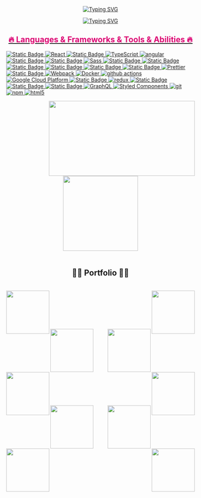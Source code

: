 <p align="center">
  <a href="https://github.com/kostyaniekrasov">
    <img src="https://readme-typing-svg.herokuapp.com?font=Inconsolata&weight=700&size=55&pause=1000&color=DC0072&center=true&vCenter=true&repeat=false&width=640&height=70&lines=Kostya+Niekrasov" alt="Typing SVG" /></a>
</p>

<p align="center">
  <a href="https://github.com/kostyaniekrasov">
    <img src="https://readme-typing-svg.herokuapp.com?font=Inconsolata&weight=700&size=45&pause=1000&color=DC0072&center=true&vCenter=true&width=640&height=70&lines=Frontend+Developer;React%2C+Next.js%2C+Vue%2C+Angular" alt="Typing SVG" />
</p>

<h2 align="center" style="color: #DC0072FF">🔥 Languages & Frameworks & Tools & Abilities 🔥</h2>
<p>
  <img alt="Static Badge" src="https://img.shields.io/badge/JavaScript-F7B93E?logo=JavaScript">
  <img alt="React" src="https://img.shields.io/badge/-React-45b8d8?style=flat-square&logo=react&logoColor=white" />
  <img alt="Static Badge" src="https://img.shields.io/badge/Next.js-%231b1a1c?logo=Next.js">

  <img alt="TypeScript" src="https://img.shields.io/badge/-TypeScript-007ACC?style=flat-square&logo=typescript&logoColor=white" />
  <img alt="angular" src="https://img.shields.io/badge/-Angular-DD0031?style=flat-square&logo=angular&logoColor=white" />
  <img alt="Static Badge" src="https://img.shields.io/badge/Vue-%23323d37?logo=Vue.js">
 
  <img alt="Static Badge" src="https://img.shields.io/badge/CSS-%23581873?logo=css">
  <img alt="Sass" src="https://img.shields.io/badge/-Sass-CC6699?style=flat-square&logo=sass&logoColor=white" />
  <img alt="Static Badge" src="https://img.shields.io/badge/TailwindCSS-%236942f5?logo=TailwindCSS">
  <img alt="Static Badge" src="https://img.shields.io/badge/Material%20UI-%232845eb?logo=materialUI">
  <img alt="Static Badge" src="https://img.shields.io/badge/Bootstrap-%230c1024?logo=bootstrap">
  <img alt="Static Badge" src="https://img.shields.io/badge/Framer%20Motion-%23d7f23d">

  <img alt="Static Badge" src="https://img.shields.io/badge/Jest-%23595959?logo=jest">
  <img alt="Static Badge" src="https://img.shields.io/badge/Cypress-%23182b1c?logo=Cypress">


  <img alt="Prettier" src="https://img.shields.io/badge/-Prettier-F7B93E?style=flat-square&logo=prettier&logoColor=white" />

  <img alt="Static Badge" src="https://img.shields.io/badge/Vite-%2348d497?logo=vite">
  <img alt="Webpack" src="https://img.shields.io/badge/-Webpack-8DD6F9?style=flat-square&logo=webpack&logoColor=white" /> 
  <img alt="Docker" src="https://img.shields.io/badge/-Docker-46a2f1?style=flat-square&logo=docker&logoColor=white" />
  <img alt="github actions" src="https://img.shields.io/badge/-Github_Actions-2088FF?style=flat-square&logo=github-actions&logoColor=white" />
  <img alt="Google Cloud Platform" src="https://img.shields.io/badge/-Google_Cloud_Platform-1a73e8?style=flat-square&logo=google-cloud&logoColor=white" />
  <img alt="Static Badge" src="https://img.shields.io/badge/Google%20Firebase-%23d45148?logo=Firebase">

  <img alt="redux" src="https://img.shields.io/badge/-Redux-764ABC?style=flat-square&logo=redux&logoColor=white" />
  <img alt="Static Badge" src="https://img.shields.io/badge/React%20Query-%23183873?logo=reactquery">

  <img alt="Static Badge" src="https://img.shields.io/badge/Zustand-%2324190c">
  <img alt="Static Badge" src="https://img.shields.io/badge/REST%20API-%234a1345">

  <img alt="GraphQL" src="https://img.shields.io/badge/-GraphQL-E10098?style=flat-square&logo=graphql&logoColor=white" />
  <img alt="Styled Components" src="https://img.shields.io/badge/-Styled_Components-db7092?style=flat-square&logo=styled-components&logoColor=white" />
  <img alt="git" src="https://img.shields.io/badge/-Git-F05032?style=flat-square&logo=git&logoColor=white" />
  <img alt="npm" src="https://img.shields.io/badge/-NPM-CB3837?style=flat-square&logo=npm&logoColor=white" />
  <img alt="html5" src="https://img.shields.io/badge/-HTML5-E34F26?style=flat-square&logo=html5&logoColor=white" />
</p>

<p align=center>
  <div align=center>
    <a href="https://github.com/anuraghazra/github-readme-stats" title="Go to Source">
      <img align="right" height=200 width=390 src="https://github-readme-stats.vercel.app/api?username=kostyaniekrasov&show_icons=true&title_color=DC0072&hide_title=true&rank_icon=percentile&hide=stars&theme=omni" />
    </a>
    <a href="https://github.com/anuraghazra/github-readme-stats">
      <img height=200 align="center" src="https://github-readme-stats.vercel.app/api/top-langs/?username=kostyaniekrasov&layout=compact&title_color=DC0072&theme=omni" />
    </a>
  </div>
  <br>
</p>

<h2 align="center">👨‍💻 Portfolio 👨‍💻</h2>
<br>
<div width="100%" align="center">
  <a align="left" href="https://github.com/kostyaniekrasov/next-cartoons" title="Cartoons"><img align="left" height="115" src="https://github-readme-stats.vercel.app/api/pin/?username=kostyaniekrasov&repo=next-cartoons&theme=omni"></a>
  <a align="right" href="https://github.com/kostyaniekrasov/react_apple-catalog" title="Apple Catalog"><img align="right" height="115" src="https://github-readme-stats.vercel.app/api/pin/?username=kostyaniekrasov&repo=react_apple-catalog&theme=omni"></a>
</div>
<br/><br/><br/><br/><br/><br/>
<div width="100%" align="center">
  <a align="left" href="https://github.com/kostyaniekrasov/react-katvr" title="KATVR"><img align="left" height="115" src="https://github-readme-stats.vercel.app/api/pin/?username=kostyaniekrasov&repo=react-katvr&theme=omni"></a>
  <a align="right" href="https://github.com/kostyaniekrasov/react-todo-app" title="Todo app"><img align="right" height="115" src="https://github-readme-stats.vercel.app/api/pin/?username=kostyaniekrasov&repo=react-todo-app&theme=omni"></a>
</div>
<br/><br/><br/><br/><br/><br/>
<div width="100%" align="center">
   <a align="left" href="https://github.com/kostyaniekrasov/eco_cosmetics-landing" title="Eco cosmetics"><img align="left" height="115" src="https://github-readme-stats.vercel.app/api/pin/?username=kostyaniekrasov&repo=eco_cosmetics-landing&theme=omni"></a>
   <a align="right" href="https://github.com/kostyaniekrasov/2048-game" title="2048-game"><img align="right" height="115" src="https://github-readme-stats.vercel.app/api/pin/?username=kostyaniekrasov&repo=2048-game&theme=omni"></a>
</div>
<br/><br/><br/><br/><br/><br/>
<div width="100%" align="center">
   <a align="left" href="https://github.com/kostyaniekrasov/bike-landing" title="bike-landing"><img align="left" height="115" src="https://github-readme-stats.vercel.app/api/pin/?username=kostyaniekrasov&repo=bike-landing&theme=omni"></a>
   <a align="right" href="https://github.com/kostyaniekrasov/dia-landing" title="dia-landing"><img align="right" height="115" src="https://github-readme-stats.vercel.app/api/pin/?username=kostyaniekrasov&repo=dia-landing&theme=omni"></a>
</div>
<br/><br/><br/><br/><br/><br/>
<div width="100%" align="center">
   <a align="left" href="https://github.com/kostyaniekrasov/museum-landing" title="museum-landing"><img align="left" height="115" src="https://github-readme-stats.vercel.app/api/pin/?username=kostyaniekrasov&repo=museum-landing&theme=omni"></a>
   <a align="right" href="https://github.com/kostyaniekrasov/museum_v2-landing" title="museum_v2-landing"><img align="right" height="115" src="https://github-readme-stats.vercel.app/api/pin/?username=kostyaniekrasov&repo=museum_v2-landing&theme=omni"></a>
</div>
<br/><br/><br/><br/><br/><br/>


